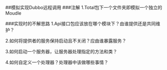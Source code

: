 ##模拟实现Dubbo远程调用
###注解
1.Total包下一个文件夹即模拟一个独立的Moudle

###实现时的不解思路
1.Api接口包应该放在哪个模块下？由谁提供还是共同维护？

2.如何将提供者的服务保持启动且不关闭？应由谁暴露服务？

3.如何启动一个服务器，让服务器处理指定的方法和类？

4.如何自定义一个处理器？处理器中该做哪些事情？

